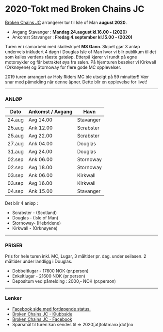 # 2020-Tokt med Broken Chains JC

[Broken Chains JC](https://www.brokenchainsjc.com/) arrangerer tur til Isle of Man **august 2020**.

- Avgang Stavanger : **Mandag 24.august kl.16.00 - (2020)**
- Ankomst Stavanger : **Fredag 4.september kl.15.00 - (2020)**

Turen er i samarbeid med skoleskipet **MS Gann**. Skipet gjør 3 anløp underveis inkludert 4 døgn i Douglas Isle of Man hvor vi blir publikum til det som kalles verdens råeste gateløp. Etterpå kjører vi rundt på egne motorsykler og får betraktet øya fra salen. På hjemturen besøker vi Kirkwall (Orknøyene) og Stornoway for flere gode MC opplevelser.

2019 turen arrangert av Holy Riders MC ble utsolgt på 59 minutter!! Vær snar med påmelding når denne åpner. Dette blir en opplevelse for livet!

---

### **ANLØP**

| Dato | Ankomst / Avgang | Havn |
|---|---|---|
| 24.aug | Avg 14.00 | Stavanger |
| 25.aug | Ank 12.00 | Scrabster |
| 25.aug | Avg 22.00 | Scrabster |
| 27.aug | Ank 04.00 | Douglas |
| 31.aug | Avg 24.00 | Douglas |
| 02.sep | Ank 06.00 | Stornoway |
| 02.sep | Avg 18.00 | Stornoway |
| 03.sep | Ank 06.00 | Kirkwall |
| 03.sep | Avg 16.00 | Kirkwall |
| 04.sep | Ank 15.00 | Stavanger |

Det blir 4 anløp :

- Scrabster - (Scotland)
- Douglas - (Isle of Man)
- Stornoway- (Hebridene)
- Kirkwall - (Orknøyene)

---

### **PRISER**

Pris for hele turen inkl. MC, Lugar, 3 måltider pr. dag. under seilasen.
2 måltider under landligg i Douglas.

- Dobbeltlugar - 17600 NOK (pr.person)
- Enkeltlugar - 21600 NOK (pr.person)
- Depositum ved påmelding : 2000,- NOK (pr.person)

---

### **Lenker**

- [Facebook side med fortløpende status.](https://www.facebook.com/gannbrokenchains)
- [Broken Chains JC - Klubbside](https://www.brokenchainsjc.com/)
- [Broken Chains JC - Facebook](https://www.facebook.com/brokenchainsjc/)
- Spørsmål til turen kan sendes til => 2020[at]toktmanx[dot]no
